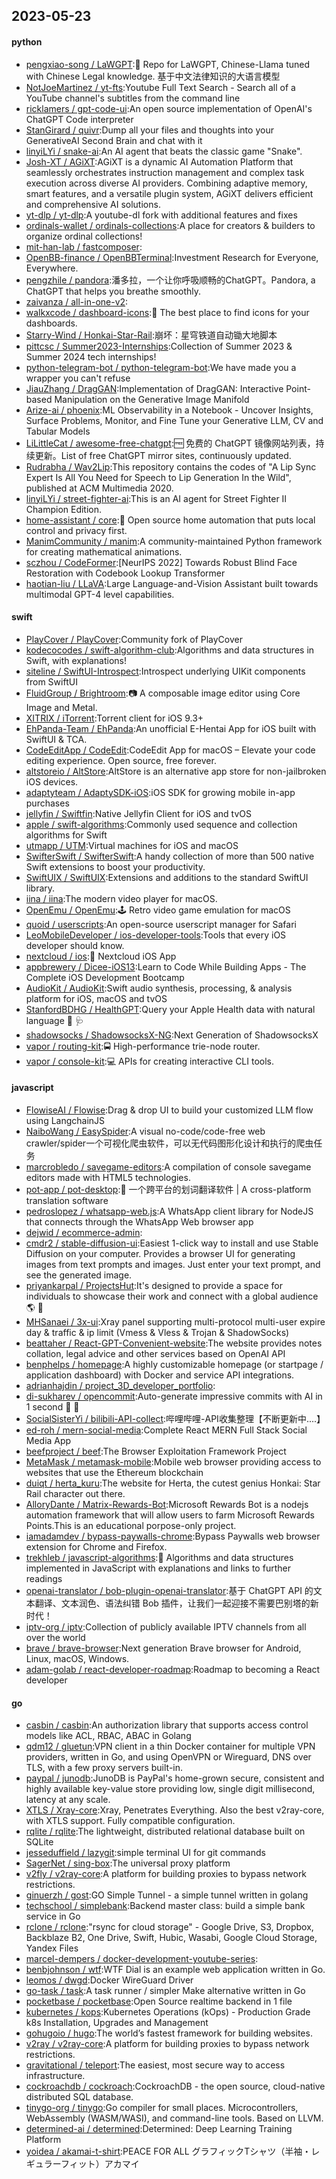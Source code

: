 ## 2023-05-23

#### python
* [pengxiao-song / LaWGPT](https://github.com/pengxiao-song/LaWGPT):🎉
Repo for LaWGPT, Chinese-Llama tuned with Chinese Legal knowledge. 基于中文法律知识的大语言模型
* [NotJoeMartinez / yt-fts](https://github.com/NotJoeMartinez/yt-fts):Youtube Full Text Search - Search all of a YouTube channel's subtitles from the command line
* [ricklamers / gpt-code-ui](https://github.com/ricklamers/gpt-code-ui):An open source implementation of OpenAI's ChatGPT Code interpreter
* [StanGirard / quivr](https://github.com/StanGirard/quivr):Dump all your files and thoughts into your GenerativeAI Second Brain and chat with it
* [linyiLYi / snake-ai](https://github.com/linyiLYi/snake-ai):An AI agent that beats the classic game "Snake".
* [Josh-XT / AGiXT](https://github.com/Josh-XT/AGiXT):AGiXT is a dynamic AI Automation Platform that seamlessly orchestrates instruction management and complex task execution across diverse AI providers. Combining adaptive memory, smart features, and a versatile plugin system, AGiXT delivers efficient and comprehensive AI solutions.
* [yt-dlp / yt-dlp](https://github.com/yt-dlp/yt-dlp):A youtube-dl fork with additional features and fixes
* [ordinals-wallet / ordinals-collections](https://github.com/ordinals-wallet/ordinals-collections):A place for creators & builders to organize ordinal collections!
* [mit-han-lab / fastcomposer](https://github.com/mit-han-lab/fastcomposer):
* [OpenBB-finance / OpenBBTerminal](https://github.com/OpenBB-finance/OpenBBTerminal):Investment Research for Everyone, Everywhere.
* [pengzhile / pandora](https://github.com/pengzhile/pandora):潘多拉，一个让你呼吸顺畅的ChatGPT。Pandora, a ChatGPT that helps you breathe smoothly.
* [zaivanza / all-in-one-v2](https://github.com/zaivanza/all-in-one-v2):
* [walkxcode / dashboard-icons](https://github.com/walkxcode/dashboard-icons):🚀
The best place to find icons for your dashboards.
* [Starry-Wind / Honkai-Star-Rail](https://github.com/Starry-Wind/Honkai-Star-Rail):崩坏：星穹铁道自动锄大地脚本
* [pittcsc / Summer2023-Internships](https://github.com/pittcsc/Summer2023-Internships):Collection of Summer 2023 & Summer 2024 tech internships!
* [python-telegram-bot / python-telegram-bot](https://github.com/python-telegram-bot/python-telegram-bot):We have made you a wrapper you can't refuse
* [JiauZhang / DragGAN](https://github.com/JiauZhang/DragGAN):Implementation of DragGAN: Interactive Point-based Manipulation on the Generative Image Manifold
* [Arize-ai / phoenix](https://github.com/Arize-ai/phoenix):ML Observability in a Notebook - Uncover Insights, Surface Problems, Monitor, and Fine Tune your Generative LLM, CV and Tabular Models
* [LiLittleCat / awesome-free-chatgpt](https://github.com/LiLittleCat/awesome-free-chatgpt):🆓
免费的 ChatGPT 镜像网站列表，持续更新。List of free ChatGPT mirror sites, continuously updated.
* [Rudrabha / Wav2Lip](https://github.com/Rudrabha/Wav2Lip):This repository contains the codes of "A Lip Sync Expert Is All You Need for Speech to Lip Generation In the Wild", published at ACM Multimedia 2020.
* [linyiLYi / street-fighter-ai](https://github.com/linyiLYi/street-fighter-ai):This is an AI agent for Street Fighter II Champion Edition.
* [home-assistant / core](https://github.com/home-assistant/core):🏡
Open source home automation that puts local control and privacy first.
* [ManimCommunity / manim](https://github.com/ManimCommunity/manim):A community-maintained Python framework for creating mathematical animations.
* [sczhou / CodeFormer](https://github.com/sczhou/CodeFormer):[NeurIPS 2022] Towards Robust Blind Face Restoration with Codebook Lookup Transformer
* [haotian-liu / LLaVA](https://github.com/haotian-liu/LLaVA):Large Language-and-Vision Assistant built towards multimodal GPT-4 level capabilities.

#### swift
* [PlayCover / PlayCover](https://github.com/PlayCover/PlayCover):Community fork of PlayCover
* [kodecocodes / swift-algorithm-club](https://github.com/kodecocodes/swift-algorithm-club):Algorithms and data structures in Swift, with explanations!
* [siteline / SwiftUI-Introspect](https://github.com/siteline/SwiftUI-Introspect):Introspect underlying UIKit components from SwiftUI
* [FluidGroup / Brightroom](https://github.com/FluidGroup/Brightroom):📷
A composable image editor using Core Image and Metal.
* [XITRIX / iTorrent](https://github.com/XITRIX/iTorrent):Torrent client for iOS 9.3+
* [EhPanda-Team / EhPanda](https://github.com/EhPanda-Team/EhPanda):An unofficial E-Hentai App for iOS built with SwiftUI & TCA.
* [CodeEditApp / CodeEdit](https://github.com/CodeEditApp/CodeEdit):CodeEdit App for macOS – Elevate your code editing experience. Open source, free forever.
* [altstoreio / AltStore](https://github.com/altstoreio/AltStore):AltStore is an alternative app store for non-jailbroken iOS devices.
* [adaptyteam / AdaptySDK-iOS](https://github.com/adaptyteam/AdaptySDK-iOS):iOS SDK for growing mobile in-app purchases
* [jellyfin / Swiftfin](https://github.com/jellyfin/Swiftfin):Native Jellyfin Client for iOS and tvOS
* [apple / swift-algorithms](https://github.com/apple/swift-algorithms):Commonly used sequence and collection algorithms for Swift
* [utmapp / UTM](https://github.com/utmapp/UTM):Virtual machines for iOS and macOS
* [SwifterSwift / SwifterSwift](https://github.com/SwifterSwift/SwifterSwift):A handy collection of more than 500 native Swift extensions to boost your productivity.
* [SwiftUIX / SwiftUIX](https://github.com/SwiftUIX/SwiftUIX):Extensions and additions to the standard SwiftUI library.
* [iina / iina](https://github.com/iina/iina):The modern video player for macOS.
* [OpenEmu / OpenEmu](https://github.com/OpenEmu/OpenEmu):🕹
Retro video game emulation for macOS
* [quoid / userscripts](https://github.com/quoid/userscripts):An open-source userscript manager for Safari
* [LeoMobileDeveloper / ios-developer-tools](https://github.com/LeoMobileDeveloper/ios-developer-tools):Tools that every iOS developer should know.
* [nextcloud / ios](https://github.com/nextcloud/ios):📱
Nextcloud iOS App
* [appbrewery / Dicee-iOS13](https://github.com/appbrewery/Dicee-iOS13):Learn to Code While Building Apps - The Complete iOS Development Bootcamp
* [AudioKit / AudioKit](https://github.com/AudioKit/AudioKit):Swift audio synthesis, processing, & analysis platform for iOS, macOS and tvOS
* [StanfordBDHG / HealthGPT](https://github.com/StanfordBDHG/HealthGPT):Query your Apple Health data with natural language
💬
🩺
* [shadowsocks / ShadowsocksX-NG](https://github.com/shadowsocks/ShadowsocksX-NG):Next Generation of ShadowsocksX
* [vapor / routing-kit](https://github.com/vapor/routing-kit):🚍
High-performance trie-node router.
* [vapor / console-kit](https://github.com/vapor/console-kit):💻
APIs for creating interactive CLI tools.

#### javascript
* [FlowiseAI / Flowise](https://github.com/FlowiseAI/Flowise):Drag & drop UI to build your customized LLM flow using LangchainJS
* [NaiboWang / EasySpider](https://github.com/NaiboWang/EasySpider):A visual no-code/code-free web crawler/spider一个可视化爬虫软件，可以无代码图形化设计和执行的爬虫任务
* [marcrobledo / savegame-editors](https://github.com/marcrobledo/savegame-editors):A compilation of console savegame editors made with HTML5 technologies.
* [pot-app / pot-desktop](https://github.com/pot-app/pot-desktop):🌈
一个跨平台的划词翻译软件 | A cross-platform translation software
* [pedroslopez / whatsapp-web.js](https://github.com/pedroslopez/whatsapp-web.js):A WhatsApp client library for NodeJS that connects through the WhatsApp Web browser app
* [dejwid / ecommerce-admin](https://github.com/dejwid/ecommerce-admin):
* [cmdr2 / stable-diffusion-ui](https://github.com/cmdr2/stable-diffusion-ui):Easiest 1-click way to install and use Stable Diffusion on your computer. Provides a browser UI for generating images from text prompts and images. Just enter your text prompt, and see the generated image.
* [priyankarpal / ProjectsHut](https://github.com/priyankarpal/ProjectsHut):It's designed to provide a space for individuals to showcase their work and connect with a global audience
🌎
🌈
* [MHSanaei / 3x-ui](https://github.com/MHSanaei/3x-ui):Xray panel supporting multi-protocol multi-user expire day & traffic & ip limit (Vmess & Vless & Trojan & ShadowSocks)
* [beattaher / React-GPT-Convenient-website](https://github.com/beattaher/React-GPT-Convenient-website):The website provides notes collation, legal advice and other services based on OpenAI API
* [benphelps / homepage](https://github.com/benphelps/homepage):A highly customizable homepage (or startpage / application dashboard) with Docker and service API integrations.
* [adrianhajdin / project_3D_developer_portfolio](https://github.com/adrianhajdin/project_3D_developer_portfolio):
* [di-sukharev / opencommit](https://github.com/di-sukharev/opencommit):Auto-generate impressive commits with AI in 1 second
🤯
🔫
* [SocialSisterYi / bilibili-API-collect](https://github.com/SocialSisterYi/bilibili-API-collect):哔哩哔哩-API收集整理【不断更新中....】
* [ed-roh / mern-social-media](https://github.com/ed-roh/mern-social-media):Complete React MERN Full Stack Social Media App
* [beefproject / beef](https://github.com/beefproject/beef):The Browser Exploitation Framework Project
* [MetaMask / metamask-mobile](https://github.com/MetaMask/metamask-mobile):Mobile web browser providing access to websites that use the Ethereum blockchain
* [duiqt / herta_kuru](https://github.com/duiqt/herta_kuru):The website for Herta, the cutest genius Honkai: Star Rail character out there.
* [AlloryDante / Matrix-Rewards-Bot](https://github.com/AlloryDante/Matrix-Rewards-Bot):Microsoft Rewards Bot is a nodejs automation framework that will allow users to farm Microsoft Rewards Points.This is an educational porpose-only project.
* [iamadamdev / bypass-paywalls-chrome](https://github.com/iamadamdev/bypass-paywalls-chrome):Bypass Paywalls web browser extension for Chrome and Firefox.
* [trekhleb / javascript-algorithms](https://github.com/trekhleb/javascript-algorithms):📝
Algorithms and data structures implemented in JavaScript with explanations and links to further readings
* [openai-translator / bob-plugin-openai-translator](https://github.com/openai-translator/bob-plugin-openai-translator):基于 ChatGPT API 的文本翻译、文本润色、语法纠错 Bob 插件，让我们一起迎接不需要巴别塔的新时代！
* [iptv-org / iptv](https://github.com/iptv-org/iptv):Collection of publicly available IPTV channels from all over the world
* [brave / brave-browser](https://github.com/brave/brave-browser):Next generation Brave browser for Android, Linux, macOS, Windows.
* [adam-golab / react-developer-roadmap](https://github.com/adam-golab/react-developer-roadmap):Roadmap to becoming a React developer

#### go
* [casbin / casbin](https://github.com/casbin/casbin):An authorization library that supports access control models like ACL, RBAC, ABAC in Golang
* [qdm12 / gluetun](https://github.com/qdm12/gluetun):VPN client in a thin Docker container for multiple VPN providers, written in Go, and using OpenVPN or Wireguard, DNS over TLS, with a few proxy servers built-in.
* [paypal / junodb](https://github.com/paypal/junodb):JunoDB is PayPal's home-grown secure, consistent and highly available key-value store providing low, single digit millisecond, latency at any scale.
* [XTLS / Xray-core](https://github.com/XTLS/Xray-core):Xray, Penetrates Everything. Also the best v2ray-core, with XTLS support. Fully compatible configuration.
* [rqlite / rqlite](https://github.com/rqlite/rqlite):The lightweight, distributed relational database built on SQLite
* [jesseduffield / lazygit](https://github.com/jesseduffield/lazygit):simple terminal UI for git commands
* [SagerNet / sing-box](https://github.com/SagerNet/sing-box):The universal proxy platform
* [v2fly / v2ray-core](https://github.com/v2fly/v2ray-core):A platform for building proxies to bypass network restrictions.
* [ginuerzh / gost](https://github.com/ginuerzh/gost):GO Simple Tunnel - a simple tunnel written in golang
* [techschool / simplebank](https://github.com/techschool/simplebank):Backend master class: build a simple bank service in Go
* [rclone / rclone](https://github.com/rclone/rclone):"rsync for cloud storage" - Google Drive, S3, Dropbox, Backblaze B2, One Drive, Swift, Hubic, Wasabi, Google Cloud Storage, Yandex Files
* [marcel-dempers / docker-development-youtube-series](https://github.com/marcel-dempers/docker-development-youtube-series):
* [benbjohnson / wtf](https://github.com/benbjohnson/wtf):WTF Dial is an example web application written in Go.
* [leomos / dwgd](https://github.com/leomos/dwgd):Docker WireGuard Driver
* [go-task / task](https://github.com/go-task/task):A task runner / simpler Make alternative written in Go
* [pocketbase / pocketbase](https://github.com/pocketbase/pocketbase):Open Source realtime backend in 1 file
* [kubernetes / kops](https://github.com/kubernetes/kops):Kubernetes Operations (kOps) - Production Grade k8s Installation, Upgrades and Management
* [gohugoio / hugo](https://github.com/gohugoio/hugo):The world’s fastest framework for building websites.
* [v2ray / v2ray-core](https://github.com/v2ray/v2ray-core):A platform for building proxies to bypass network restrictions.
* [gravitational / teleport](https://github.com/gravitational/teleport):The easiest, most secure way to access infrastructure.
* [cockroachdb / cockroach](https://github.com/cockroachdb/cockroach):CockroachDB - the open source, cloud-native distributed SQL database.
* [tinygo-org / tinygo](https://github.com/tinygo-org/tinygo):Go compiler for small places. Microcontrollers, WebAssembly (WASM/WASI), and command-line tools. Based on LLVM.
* [determined-ai / determined](https://github.com/determined-ai/determined):Determined: Deep Learning Training Platform
* [yoidea / akamai-t-shirt](https://github.com/yoidea/akamai-t-shirt):PEACE FOR ALL グラフィックTシャツ（半袖・レギュラーフィット）アカマイ
